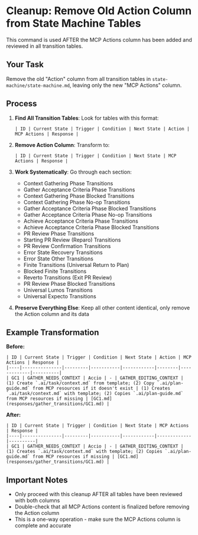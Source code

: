 # Cleanup: Remove Old Action Column from State Machine Tables

This command is used AFTER the MCP Actions column has been added and reviewed in all transition tables.

## Your Task

Remove the old "Action" column from all transition tables in `state-machine/state-machine.md`, leaving only the new "MCP Actions" column.

## Process

1. **Find All Transition Tables**: Look for tables with this format:
   ```
   | ID | Current State | Trigger | Condition | Next State | Action | MCP Actions | Response |
   ```

2. **Remove Action Column**: Transform to:
   ```
   | ID | Current State | Trigger | Condition | Next State | MCP Actions | Response |
   ```

3. **Work Systematically**: Go through each section:
   - Context Gathering Phase Transitions
   - Gather Acceptance Criteria Phase Transitions  
   - Context Gathering Phase Blocked Transitions
   - Context Gathering Phase No-op Transitions
   - Gather Acceptance Criteria Phase Blocked Transitions
   - Gather Acceptance Criteria Phase No-op Transitions
   - Achieve Acceptance Criteria Phase Transitions
   - Achieve Acceptance Criteria Phase Blocked Transitions
   - PR Review Phase Transitions
   - Starting PR Review (Reparo) Transitions
   - PR Review Confirmation Transitions
   - Error State Recovery Transitions
   - Error State Other Transitions
   - Finite Transitions (Universal Return to Plan)
   - Blocked Finite Transitions
   - Reverto Transitions (Exit PR Review)
   - PR Review Phase Blocked Transitions
   - Universal Lumos Transitions
   - Universal Expecto Transitions

4. **Preserve Everything Else**: Keep all other content identical, only remove the Action column and its data

## Example Transformation

**Before:**
```
| ID | Current State | Trigger | Condition | Next State | Action | MCP Actions | Response |
|----|---------------|---------|-----------|------------|--------|-------------|----------|
| GC1 | GATHER_NEEDS_CONTEXT | Accio | - | GATHER_EDITING_CONTEXT | (1) Create `.ai/task/context.md` from template; (2) Copy `.ai/plan-guide.md` from MCP resources if it doesn't exist | (1) Creates `.ai/task/context.md` with template; (2) Copies `.ai/plan-guide.md` from MCP resources if missing | [GC1.md](responses/gather_transitions/GC1.md) |
```

**After:**
```
| ID | Current State | Trigger | Condition | Next State | MCP Actions | Response |
|----|---------------|---------|-----------|------------|-------------|----------|
| GC1 | GATHER_NEEDS_CONTEXT | Accio | - | GATHER_EDITING_CONTEXT | (1) Creates `.ai/task/context.md` with template; (2) Copies `.ai/plan-guide.md` from MCP resources if missing | [GC1.md](responses/gather_transitions/GC1.md) |
```

## Important Notes

- Only proceed with this cleanup AFTER all tables have been reviewed with both columns
- Double-check that all MCP Actions content is finalized before removing the Action column
- This is a one-way operation - make sure the MCP Actions column is complete and accurate